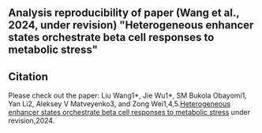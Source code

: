 ## Analysis reproducibility of paper (Wang et al., 2024, under revision) "Heterogeneous enhancer states orchestrate beta cell responses to metabolic stress"


## Citation
Please check out the paper: Liu Wang1*, Jie Wu1*, SM Bukola Obayomi1, Yan Li2, Aleksey V Matveyenko3, and Zong Wei1,4,5.[Heterogeneous enhancer states orchestrate beta cell responses to metabolic stress](https://######) under revision,2024.
